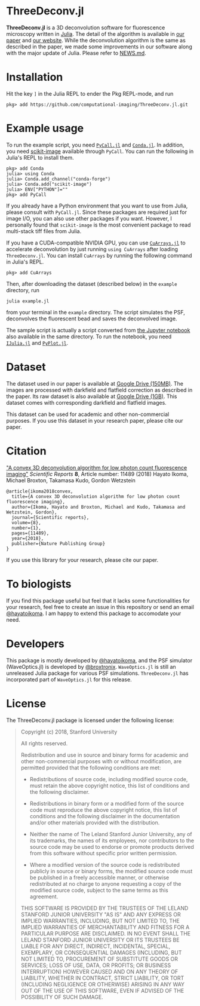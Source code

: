 # ThreeDeconv.jl

**ThreeDeconv.jl** is a 3D deconvolution software for fluorescence microscopy written in [Julia](https://julialang.org).
The detail of the algorithm is available in [our paper](https://www.nature.com/articles/s41598-018-29768-x#Sec21) and [our website](http://www.computationalimaging.org/publications/2d-deconvolution-for-low-photon-count-fluorescence-imaging-scientific-reports-2019/).
While the deconvolution algorithm is the same as described in the paper, we made some improvements in our software along with the major update of Julia. Please refer to [NEWS.md](NEWS.md).

# Installation

Hit the key `]` in the Julia REPL to ender the Pkg REPL-mode, and run

```julia-repl
pkg> add https://github.com/computational-imaging/ThreeDeconv.jl.git
```

# Example usage
To run the example script, you need [`PyCall.jl`](https://github.com/JuliaPy/PyCall.jl) and [`Conda.jl`](https://github.com/JuliaPy/Conda.jl). In addition, you need [scikit-image](https://scikit-image.org/) available through `PyCall`. You can run the following in Julia's REPL to install them.
```julia-repl
pkg> add Conda
julia> using Conda
julia> Conda.add_channel("conda-forge")
julia> Conda.add("scikit-image")
julia> ENV["PYTHON"]=""
pkg> add PyCall 
```
If you already have a Python environment that you want to use from Julia, please consult with `PyCall.jl`.
Since these packages are required just for image I/O, you can also use other packages if you want.
However, I personally found that `scikit-image` is the most convenient package to read multi-stack tiff files from Julia.

If you have a CUDA-compatible NVIDIA GPU, you can use [`CuArrays.jl`](https://github.com/JuliaGPU/CuArrays.jl) to accelerate deconvolution by just running `using CuArrays` after loading `ThreeDeconv.jl`. You can install `CuArrays` by running the following command in Julia's REPL.
```julia-repl
pkg> add CuArrays
```

Then, after downloading the dataset (described below) in the `example` directory, run
```
julia example.jl
```
from your terminal in the `example` directory. The script simulates the PSF, deconvolves the fluorescent bead and saves the deconvolved image.

The sample script is actually a script converted from [the Jupyter notebook](https://github.com/computational-imaging/ThreeDeconv.jl/blob/master/example/Example.ipynb) also available in the same directory. To run the notebook, you need [`IJulia.jl`](https://github.com/JuliaLang/IJulia.jl) and [`PyPlot.jl`](https://github.com/JuliaPy/PyPlot.jl). 


# Dataset
The dataset used in our paper is available at [Google Drive (150MB)](https://drive.google.com/a/stanford.edu/file/d/1lWlvngb5iJkToFKLSA3N1FuScVPTe-42/view?usp=sharing).
The images are processed with darkfield and flatfield correction as described in the paper. Its raw dataset is also available at [Google Drive (1GB)](https://drive.google.com/a/stanford.edu/file/d/1pg_OG5GxjcKMSvwi4Si0HTyWT0XCW4Kt/view?usp=sharing).
This dataset comes with corresponding darkfield and flatfield images.

This dataset can be used for academic and other non-commercial purposes.
If you use this dataset in your research paper, please cite our paper.



# Citation
["A convex 3D deconvolution algorithm for low photon count fluorescence imaging"](https://www.nature.com/articles/s41598-018-29768-x#Sec21)
_Scientific Reports_ **8**, Article number: 11489 (2018)
Hayato Ikoma, Michael Broxton, Takamasa Kudo, Gordon Wetzstein

```
@article{ikoma2018convex,
  title={A convex 3D deconvolution algorithm for low photon count fluorescence imaging},
  author={Ikoma, Hayato and Broxton, Michael and Kudo, Takamasa and Wetzstein, Gordon},
  journal={Scientific reports},
  volume={8},
  number={1},
  pages={11489},
  year={2018},
  publisher={Nature Publishing Group}
}
```

If you use this library for your research, please cite our paper.


# To biologists

If you find this package useful but feel that it lacks some functionalities for your research, feel free to create an issue in this repository or send an email [@hayatoikoma](https://github.com/hayatoikoma). I am happy to extend this package to accomodate your need.

# Developers
This package is mostly developed by [@hayatoikoma](https://github.com/hayatoikoma), and the PSF simulator (WaveOptics.jl) is developed by [@broxtronix](https://github.com/broxtronix).
`WaveOptics.jl` is still an unreleased Julia package for various PSF simulations.
`ThreeDeconv.jl` has incorporated part of `WaveOptics.jl` for this release.


# License
The ThreeDeconv.jl package is licensed under the following license:

> Copyright (c) 2018, Stanford University
>
> All rights reserved.
>
> Redistribution and use in source and binary forms for academic and other non-commercial purposes with or without modification, are permitted provided that the following conditions are met:
>
> * Redistributions of source code, including modified source code, must retain the above copyright notice, this list of conditions and the following disclaimer.
>
> * Redistributions in binary form or a modified form of the source code must reproduce the above copyright notice, this list of conditions and the following disclaimer in the documentation and/or other materials provided with the distribution.
>
> * Neither the name of The Leland Stanford Junior University, any of its trademarks, the names of its employees, nor contributors to the source code may be used to endorse or promote products derived from this software without specific prior written permission.
>
> * Where a modified version of the source code is redistributed publicly in source or binary forms, the modified source code must be published in a freely accessible manner, or otherwise redistributed at no charge to anyone requesting a copy of the modified source code, subject to the same terms as this agreement.
>
> THIS SOFTWARE IS PROVIDED BY THE TRUSTEES OF THE LELAND STANFORD JUNIOR UNIVERSITY "AS IS" AND ANY EXPRESS OR IMPLIED WARRANTIES, INCLUDING, BUT NOT LIMITED TO, THE IMPLIED WARRANTIES OF MERCHANTABILITY AND FITNESS FOR A PARTICULAR PURPOSE ARE DISCLAIMED. IN NO EVENT SHALL THE LELAND STANFORD JUNIOR UNIVERSITY OR ITS TRUSTEES BE LIABLE FOR ANY DIRECT, INDIRECT, INCIDENTAL, SPECIAL, EXEMPLARY, OR CONSEQUENTIAL DAMAGES (INCLUDING, BUT NOT LIMITED TO, PROCUREMENT OF SUBSTITUTE GOODS OR SERVICES; LOSS OF USE, DATA, OR PROFITS; OR BUSINESS INTERRUPTION) HOWEVER CAUSED AND ON ANY THEORY OF LIABILITY, WHETHER IN CONTRACT, STRICT LIABILITY, OR TORT (INCLUDING NEGLIGENCE OR OTHERWISE) ARISING IN ANY WAY OUT OF THE USE OF THIS SOFTWARE, EVEN IF ADVISED OF THE POSSIBILITY OF SUCH DAMAGE.
